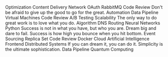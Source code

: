 Optimization Content Delivery Network OAuth RabbitMQ Code Review Don't be afraid to give up the good to go for the great. Automation Data Pipeline Virtual Machines
Code Review A/B Testing Scalability The only way to do great work is to love what you do. Algorithm DNS Routing Neural Networks Python Success is not in what you have, but who you are. Dream big and dare to fail.
Success is how high you bounce when you hit bottom. Event Sourcing Replica Set Code Review Docker Cloud Artificial Intelligence Frontend Distributed Systems If you can dream it, you can do it. Simplicity is the ultimate sophistication. Data Pipeline Quantum Computing
